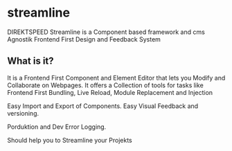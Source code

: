 # streamline
DIREKTSPEED Streamline is a Component based framework and cms Agnostik Frontend First Design and Feedback System 

## What is it?
It is a Frontend First Component and Element Editor that lets you Modify and Collaborate on Webpages. 
It offers a Collection of tools for tasks like Frontend First Bundling, Live Reload, Module Replacement and Injection

Easy Import and Export of Components. 
Easy Visual Feedback and versioning.

Porduktion and Dev Error Logging.

Should help you to Streamline your Projekts




